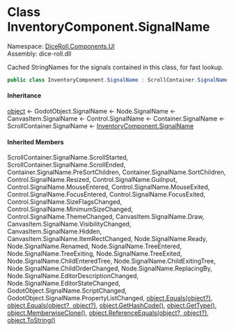 # <a id="DiceRoll_Components_UI_InventoryComponent_SignalName"></a> Class InventoryComponent.SignalName

Namespace: [DiceRoll.Components.UI](DiceRoll.Components.UI.md)  
Assembly: dice\-roll.dll  

Cached StringNames for the signals contained in this class, for fast lookup.

```csharp
public class InventoryComponent.SignalName : ScrollContainer.SignalName
```

#### Inheritance

[object](https://learn.microsoft.com/dotnet/api/system.object) ← 
GodotObject.SignalName ← 
Node.SignalName ← 
CanvasItem.SignalName ← 
Control.SignalName ← 
Container.SignalName ← 
ScrollContainer.SignalName ← 
[InventoryComponent.SignalName](DiceRoll.Components.UI.InventoryComponent.SignalName.md)

#### Inherited Members

ScrollContainer.SignalName.ScrollStarted, 
ScrollContainer.SignalName.ScrollEnded, 
Container.SignalName.PreSortChildren, 
Container.SignalName.SortChildren, 
Control.SignalName.Resized, 
Control.SignalName.GuiInput, 
Control.SignalName.MouseEntered, 
Control.SignalName.MouseExited, 
Control.SignalName.FocusEntered, 
Control.SignalName.FocusExited, 
Control.SignalName.SizeFlagsChanged, 
Control.SignalName.MinimumSizeChanged, 
Control.SignalName.ThemeChanged, 
CanvasItem.SignalName.Draw, 
CanvasItem.SignalName.VisibilityChanged, 
CanvasItem.SignalName.Hidden, 
CanvasItem.SignalName.ItemRectChanged, 
Node.SignalName.Ready, 
Node.SignalName.Renamed, 
Node.SignalName.TreeEntered, 
Node.SignalName.TreeExiting, 
Node.SignalName.TreeExited, 
Node.SignalName.ChildEnteredTree, 
Node.SignalName.ChildExitingTree, 
Node.SignalName.ChildOrderChanged, 
Node.SignalName.ReplacingBy, 
Node.SignalName.EditorDescriptionChanged, 
Node.SignalName.EditorStateChanged, 
GodotObject.SignalName.ScriptChanged, 
GodotObject.SignalName.PropertyListChanged, 
[object.Equals\(object?\)](https://learn.microsoft.com/dotnet/api/system.object.equals\#system\-object\-equals\(system\-object\)), 
[object.Equals\(object?, object?\)](https://learn.microsoft.com/dotnet/api/system.object.equals\#system\-object\-equals\(system\-object\-system\-object\)), 
[object.GetHashCode\(\)](https://learn.microsoft.com/dotnet/api/system.object.gethashcode), 
[object.GetType\(\)](https://learn.microsoft.com/dotnet/api/system.object.gettype), 
[object.MemberwiseClone\(\)](https://learn.microsoft.com/dotnet/api/system.object.memberwiseclone), 
[object.ReferenceEquals\(object?, object?\)](https://learn.microsoft.com/dotnet/api/system.object.referenceequals), 
[object.ToString\(\)](https://learn.microsoft.com/dotnet/api/system.object.tostring)

